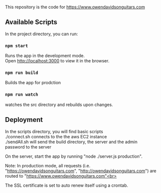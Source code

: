 This repository is the code for https://www.owendavidsonguitars.com
## Available Scripts

In the project directory, you can run:

### `npm start`

Runs the app in the development mode.<br>
Open [http://localhost:3000](http://localhost:3000) to view it in the browser.


### `npm run build`

Builds the app for prodction<br>



### `npm run watch`

watches the src directory and rebuilds upon changes.


## Deployment

In the scripts directory, you will find basic scripts<br>
	./connect.sh connects to the the aws EC2 instance<br>
	./sendAll.sh will send the build directory, the server and the admin password to the server<br>

On the server, start the app by running "node ./server.js production".<br>

Note: In production mode, all requests (i.e. "https://owendavidsonguitars.com", "http://owendavidsonguitars.com") are routed to "https://www.owendavidsonguitars.com"<br>

The SSL certificate is set to auto renew itself using a crontab.<br>


